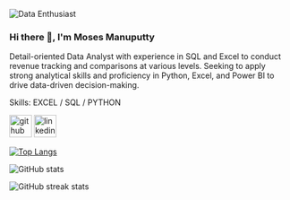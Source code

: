 ![Data Enthusiast](https://media.licdn.com/dms/image/v2/D5616AQFy9js_80qm1A/profile-displaybackgroundimage-shrink_350_1400/profile-displaybackgroundimage-shrink_350_1400/0/1719349882201?e=1758758400&v=beta&t=bZqes1ZZbmNEKqItpRYXJ0kavn2hwohKoqas8AkixPA)

### Hi there 👋, I'm Moses Manuputty
Detail-oriented Data Analyst with experience in SQL and Excel to conduct revenue tracking and comparisons at various levels. Seeking to apply strong analytical skills and proficiency in Python, Excel, and Power BI to drive data-driven decision-making.

Skills: EXCEL / SQL / PYTHON

[<img src='https://cdn.jsdelivr.net/npm/simple-icons@3.0.1/icons/github.svg' alt='github' height='40'>](https://github.com/MosesManuputty)  [<img src='https://cdn.jsdelivr.net/npm/simple-icons@3.0.1/icons/linkedin.svg' alt='linkedin' height='40'>](https://www.linkedin.com/in/mosesmanuputty/)  

[![Top Langs](https://github-readme-stats.vercel.app/api/top-langs/?username=MosesManuputty)](https://github.com/anuraghazra/github-readme-stats)

![GitHub stats](https://github-readme-stats.vercel.app/api?username=MosesManuputty&show_icons=true)  

![GitHub streak stats](https://streak-stats.demolab.com/?user=MosesManuputty)  

